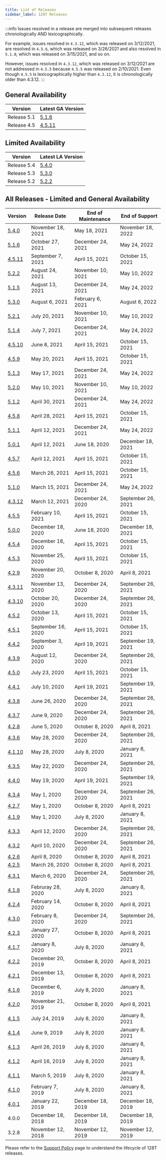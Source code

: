 ```yaml
---
title: List of Releases
sidebar_label: 128T Releases
---
```


:::info
Issues resolved in a release are merged into subsequent releases chronologically AND lexicographically. 

For example, issues resolved in `4.3.12`, which was released on 3/12/2021, are resolved in `4.5.6`, which was released on 3/26/2021 and also resolved in `5.1.0`, which was released on 3/15/2021, and so on.

However, issues resolved in `4.3.12`, which was released on 3/12/2021 are not addressed in `4.5.5` because `4.5.5` was released on 2/10/2021. Even though `4.5.5` is lexicographically higher than `4.3.12`, it is chronologically older than 4.3.12.
:::

## General Availability 

| Version | Latest GA Version |
| --- | --- |
| Release 5.1 | [5.1.6](release_notes_128t_5.1.md#release-516) |
| Release 4.5 | [4.5.11](release_notes_128t_4.5.md#release-4511) |

## Limited Availability 

| Version | Latest LA Version |
| --- | --- |
| Release 5.4 | [5.4.0](release_notes_128t_5.4.md#release-5.4) |
| Release 5.3 | [5.3.0](release_notes_128t_5.3.md#release-530) |
| Release 5.2 | [5.2.2](release_notes_128t_5.2.md#release-522) |

## All Releases - Limited and General Availability

| Version                                          | Release Date       | End of Maintenance | End of Support     |
| ------------------------------------------------ | ------------------ | ------------------ | ------------------ |
| [5.4.0](release_notes_128t_5.4.md#release-5.4)   | November 18, 2021  | May 18, 2021       | November 18, 2022  |
| [5.1.6](release_notes_128t_5.1.md#release-516)   | October 27, 2021   | December 24, 2021  | May 24, 2022       |
| [4.5.11](release_notes_128t_4.5.md#release-4511) | September 7, 2021  | April 15, 2021     | October 15, 2021   |
| [5.2.2](release_notes_128t_5.2.md#release-522)   | August 24, 2021    | November 10, 2021  | May 10, 2022       |
| [5.1.5](release_notes_128t_5.1.md#release-515)   | August 13, 2021    | December 24, 2021  | May 24, 2022       |
| [5.3.0](release_notes_128t_5.3.md#release-5.3)   | August 6, 2021     | February 6, 2021   | August 6, 2022     |
| [5.2.1](release_notes_128t_5.2.md#release-521)   | July 20, 2021      | November 10, 2021  | May 10, 2022       |
| [5.1.4](release_notes_128t_5.1.md#release-514)   | July 7, 2021       | December 24, 2021  | May 24, 2022       |
| [4.5.10](release_notes_128t_4.5.md#release-4510) | June 8, 2021       | April 15, 2021     | October 15, 2021   |
| [4.5.9](release_notes_128t_4.5.md#release-459)   | May 20, 2021       | April 15, 2021     | October 15, 2021   |
| [5.1.3](release_notes_128t_5.1.md#release-513)   | May 17, 2021       | December 24, 2021  | May 24, 2022       |
| [5.2.0](release_notes_128t_5.2.md#release-5.2)   | May 10, 2021       | November 10, 2021  | May 10, 2022       |
| [5.1.2](release_notes_128t_5.1.md#release-512)   | April 30, 2021     | December 24, 2021  | May 24, 2022       |
| [4.5.8](release_notes_128t_4.5.md#release-458)   | April 28, 2021     | April 15, 2021     | October 15, 2021   |
| [5.1.1](release_notes_128t_5.1.md#release-511)   | April 12, 2021     | December 24, 2021  | May 24, 2022       |
| [5.0.1](release_notes_128t_5.0.md#release-501)   | April 12, 2021     | June 18, 2020      | December 18, 2021  |
| [4.5.7](release_notes_128t_4.5.md#release-457)   | April 12, 2021     | April 15, 2021     | October 15, 2021   |
| [4.5.6](release_notes_128t_4.5.md#release-456)   | March 26, 2021     | April 15, 2021     | October 15, 2021   |
| [5.1.0](release_notes_128t_5.1.md#release-5.1)   | March 15, 2021     | December 24, 2021  | May 24, 2022       |
| [4.3.12](release_notes_128t_4.3.md#release-4311) | March 12, 2021     | December 24, 2020  | September 26, 2021 |
| [4.5.5](release_notes_128t_4.5.md#release-455)   | February 10, 2021  | April 15, 2021     | October 15, 2021   |
| [5.0.0](release_notes_128t_5.0.md#release-5.0)   | December 18, 2020  | June 18, 2020      | December 18, 2021  |
| [4.5.4](release_notes_128t_4.5.md#release-454)   | December 16, 2020  | April 15, 2021     | October 15, 2021   |
| [4.5.3](release_notes_128t_4.5.md#release-453)   | November 25, 2020  | April 15, 2021     | October 15, 2021   |
| [4.2.9](release_notes_128t_4.2.md#release-429)   | November 20, 2020  | October 8, 2020    | April 8, 2021      |
| [4.3.11](release_notes_128t_4.3.md#release-4311) | November 13, 2020  | December 24, 2020  | September 26, 2021 |
| [4.3.10](release_notes_128t_4.3.md#release-4310) | October 20, 2020   | December 24, 2020  | September 26, 2021 |
| [4.5.2](release_notes_128t_4.5.md#release-452)   | October 13, 2020   | April 15, 2021     | October 15, 2021   |
| [4.5.1](release_notes_128t_4.5.md#release-451)   | September 16, 2020 | April 15, 2021     | October 15, 2021   |
| [4.4.2](release_notes_128t_4.3.md#release-442)   | September 3, 2020  | April 19, 2021     | September 19, 2021 |
| [4.3.9](release_notes_128t_4.3.md#release-439)   | August 12, 2020    | December 24, 2020  | September 26, 2021 |
| [4.5.0](release_notes_128t_4.5.md#release-450)   | July 23, 2020      | April 15, 2021     | October 15, 2021   |
| [4.4.1](release_notes_128t_4.3.md#release-441)   | July 10, 2020      | April 19, 2021     | September 19, 2021 |
| [4.3.8](release_notes_128t_4.3.md#release-438)   | June 26, 2020      | December 24, 2020  | September 26, 2021 |
| [4.3.7](release_notes_128t_4.3.md#release-437)   | June 9, 2020       | December 24, 2020  | September 26, 2021 |
| [4.2.8](release_notes_128t_4.2.md#release-428)   | June 5, 2020       | October 8, 2020    | April 8, 2021      |
| [4.3.6](release_notes_128t_4.3.md#release-436)   | May 28, 2020       | December 24, 2020  | September 26, 2021 |
| [4.1.10](release_notes_128t_4.1.md#release-4110) | May 28, 2020       | July 8, 2020       | January 8, 2021    |
| [4.3.5](release_notes_128t_4.3.md#release-435)   | May 22, 2020       | December 24, 2020  | September 26, 2021 |
| [4.4.0](release_notes_128t_4.4.md#release-440)   | May 19, 2020       | April 19, 2021     | September 19, 2021 |
| [4.3.4](release_notes_128t_4.3.md#release-434)   | May 1, 2020        | December 24, 2020  | September 26, 2021 |
| [4.2.7](release_notes_128t_4.2.md#release-427)   | May 1, 2020        | October 8, 2020    | April 8, 2021      |
| [4.1.9](release_notes_128t_4.1.md#release-419)   | May 1, 2020        | July 8, 2020       | January 8, 2021    |
| [4.3.3](release_notes_128t_4.3.md#release-433)   | April 12, 2020     | December 24, 2020  | September 26, 2021 |
| [4.3.2](release_notes_128t_4.3.md#release-432)   | April 10, 2020     | December 24, 2020  | September 26, 2021 |
| [4.2.6](release_notes_128t_4.2.md#release-426)   | April 8, 2020      | October 8, 2020    | April 8, 2021      |
| [4.2.5](release_notes_128t_4.2.md#release-425)   | March 26, 2020     | October 8, 2020    | April 8, 2021      |
| [4.3.1](release_notes_128t_4.3.md#release-431)   | March 6, 2020      | December 24, 2020  | September 26, 2021 |
| [4.1.8](release_notes_128t_4.1.md#release-418)   | Februray 28, 2020  | July 8, 2020       | January 8, 2021    |
| [4.2.4](release_notes_128t_4.2.md#release-424)   | February 14, 2020  | October 8, 2020    | April 8, 2021      |
| [4.3.0](release_notes_128t_4.3.md#release-430)   | February 8, 2020   | December 24, 2020  | September 26, 2021 |
| [4.2.3](release_notes_128t_4.2.md#release-423)   | January 27, 2020   | October 8, 2020    | April 8, 2021      |
| [4.1.7](release_notes_128t_4.1.md#release-417)   | January 8, 2020    | July 8, 2020       | January 8, 2021    |
| [4.2.2](release_notes_128t_4.2.md#release-422)   | December 20, 2019  | October 8, 2020    | April 8, 2021      |
| [4.2.1](release_notes_128t_4.2.md#release-421)   | December 13, 2019  | October 8, 2020    | April 8, 2021      |
| [4.1.6](release_notes_128t_4.1.md#release-416)   | December 6, 2019   | July 8, 2020       | January 8, 2021    |
| [4.2.0](release_notes_128t_4.2.md#release-420)   | November 21, 2019  | October 8, 2020    | April 8, 2021      |
| [4.1.5](release_notes_128t_4.1.md#release-415)   | July 24, 2019      | July 8, 2020       | January 8, 2021    |
| [4.1.4](release_notes_128t_4.1.md#release-414)   | June 9, 2019       | July 8, 2020       | January 8, 2021    |
| [4.1.3](release_notes_128t_4.1.md#release-413)   | April 26, 2019     | July 8, 2020       | January 8, 2021    |
| [4.1.2](release_notes_128t_4.1.md#release-412)   | April 16, 2019     | July 8, 2020       | January 8, 2021    |
| [4.1.1](release_notes_128t_4.1.md#release-411)   | March 5, 2019      | July 8, 2020       | January 8, 2021    |
| [4.1.0](release_notes_128t_4.1.md#release-410)   | February 7, 2019   | July 8, 2020       | January 8, 2021    |
| [4.0.1](release_notes_128t_4.0.md#release-401)   | January 22, 2019   | December 18, 2019  | December 18, 2019  |
| 4.0.0                                            | December 18, 2018  | December 18, 2019  | December 18, 2019  |
| 3.2.8                                            | November 12, 2018  | November 12, 2019  | November 12, 2019  |

Please refer to the [Support Policy](about_support_policy.md) page to understand the lifecycle of 128T releases.
